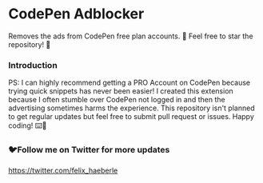 # CodePen Adblocker
	
Removes the ads from CodePen free plan accounts. 🚀
Feel free to star the repository! 🌟

### Introduction
PS: I can highly recommend getting a PRO Account on CodePen because trying quick snippets has never been easier! I created this extension because I often stumble over CodePen not logged in and then the advertising sometimes harms the experience. This repository isn't planned to get regular updates but feel free to submit pull request or issues. Happy coding! ⌨️🎉

### 🐦Follow me on Twitter for more updates
https://twitter.com/felix_haeberle
